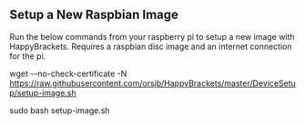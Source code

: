 ## Setup a New Raspbian Image ##

Run the below commands from your raspberry pi to setup a new image with HappyBrackets. Requires a raspbian disc image and an internet connection for the pi. 

  wget --no-check-certificate -N https://raw.githubusercontent.com/orsjb/HappyBrackets/master/DeviceSetup/setup-image.sh
  
  sudo bash setup-image.sh
